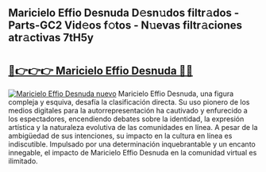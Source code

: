 ## Maricielo Effio Desnuda D𝚎sn𝚞dos filtr𝚊dos - Parts-GC2 Vid𝚎os f𝚘tos - N𝚞evas filtr𝚊ciones atr𝚊ctivas 7tH5y

# <h2><a href="http://mbduw2a.tromn.icu/?c=Maricielo+Effio+Desnuda">🔗👉👉👉 Maricielo Effio Desnuda 🔗🔗</a></h2>

[![Maricielo Effio Desnuda nuevo](https://i.imgur.com/pEAQMta.gif)](http://mbduw2a.tromn.icu/?c=Maricielo+Effio+Desnuda)
Maricielo Effio Desnuda, una figura compleja y esquiva, desafía la clasificación directa. Su uso pionero de los medios digitales para la autorrepresentación ha cautivado y enfurecido a los espectadores, encendiendo debates sobre la identidad, la expresión artística y la naturaleza evolutiva de las comunidades en línea. A pesar de la ambigüedad de sus intenciones, su impacto en la cultura en línea es indiscutible. Impulsado por una determinación inquebrantable y un encanto innegable, el impacto de Maricielo Effio Desnuda en la comunidad virtual es ilimitado.
